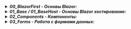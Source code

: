 <details> <summary><b><i>00_BlazorFirst - Основы Blazor:</i></b></summary>
   <ul>
     <li> Глава 1. Базовые концепции Blazor </li>
   </ul>  
</details>

<details> <summary><b><i>01_Base / 01_BaseHost - Основы Blazor хостирование:</i></b></summary>
   <ul>
     <li> Глава 1. Хостирование приложений Blazor </li>
   </ul>  
</details>

<details> <summary><b><i>02_Components - Компоненты:</i></b></summary>
   <ul>
     <li> Глава 2-3. Компоненты - маршрутизация </li>
   </ul>  
</details>

<details> <summary><b><i>03_Forms - Работа с формами данных:</i></b></summary>
   <ul>
     <li> Глава 4. Формы данных </li>
   </ul>  
</details>
